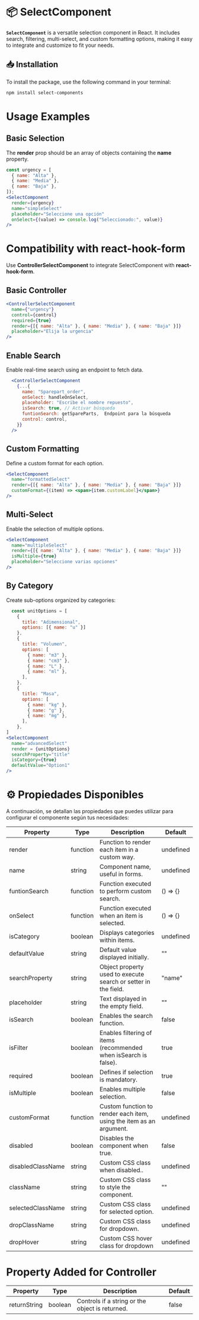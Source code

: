 # 📦 SelectComponent

**`SelectComponent`** is a versatile selection component in React. It includes search, filtering, multi-select, and custom formatting options, making it easy to integrate and customize to fit your needs.

## 📥 Installation

To install the package, use the following command in your terminal:


```bash
npm install select-components
```

# Usage Examples

## Basic Selection


The **render** prop should be an array of objects containing the **name** property.

```jsx
const urgency = [
  { name: "Alta" },
  { name: "Media" },
  { name: "Baja" },
]);
<SelectComponent
  render={urgency}
  name="simpleSelect"
  placeholder="Seleccione una opción"
  onSelect={(value) => console.log("Seleccionado:", value)}
/>
```

# Compatibility with react-hook-form


Use **ControllerSelectComponent** to integrate SelectComponent with **react-hook-form**.

## Basic Controller

```jsx
<ControllerSelectComponent
  name={"urgency"}
  control={control}
  required={true}
  render={[{ name: "Alta" }, { name: "Media" }, { name: "Baja" }]}
  placeholder="Elija la urgencia"
/>
```

## Enable Search

Enable real-time search using an endpoint to fetch data.

```jsx
  <ControllerSelectComponent
    {...{
      name: "Sparepart_order",
      onSelect: handleOnSelect,
      placeholder: "Escribe el nombre repuesto",
      isSearch: true, // Activar búsqueda
      funtionSearch: getSpareParts,  Endpoint para la búsqueda
      control: control,
    }}
  />
```

## Custom Formatting

Define a custom format for each option.

```jsx
<SelectComponent
  name="formattedSelect"
  render={[{ name: "Alta" }, { name: "Media" }, { name: "Baja" }]}
  customFormat={(item) => <span>{item.customLabel}</span>}
/>
```

## Multi-Select

Enable the selection of multiple options.

```jsx
<SelectComponent
  name="multipleSelect"
  render={[{ name: "Alta" }, { name: "Media" }, { name: "Baja" }]}
  isMultiple={true}
  placeholder="Seleccione varias opciones"
/>
```

## By Category

Create sub-options organized by categories:

```jsx
  const unitOptions = [
    {
      title: "Adimensional",
      options: [{ name: "u" }]
    },
    {
      title: "Volumen",
      options: [
        { name: "m3" },
        { name: "cm3" },
        { name: "L" },
        { name: "ml" },
      ],
    },
    {
      title: "Masa",
      options: [
        { name: "kg" },
        { name: "g" },
        { name: "mg" },
      ],
    },
]
<SelectComponent
  name="advancedSelect"
  render = {unitOptions}
  searchProperty="title"
  isCategory={true}
  defaultValue="Option1"
/>

```

# ⚙️ Propiedades Disponibles

A continuación, se detallan las propiedades que puedes utilizar para configurar el componente según tus necesidades:

| Property         | Type     | Description                                                                         | Default  |
| ----------------- | -------- | ----------------------------------------------------------------------------------- | -------------------- |
| render            | function | Function to render each item in a custom way.	                                     | undefined            |
| name              | string   | Component name, useful in forms.	                                                   | undefined            |
| funtionSearch     | function | Function executed to perform custom search.	                                       | () => {}             |
| onSelect          | function | Function executed when an item is selected.                                         | () => {}             |
| isCategory        | boolean  | Displays categories within items.                                                   | undefined            |
| defaultValue      | string   | Default value displayed initially.                                                  | ""                   |
| searchProperty    | string   | Object property used to execute search or setter in the field.                      | "name"               |
| placeholder       | string   | Text displayed in the empty field.                                                  | ""                   |
| isSearch          | boolean  | Enables the search function.                                                        | false                |
| isFilter          | boolean  | Enables filtering of items (recommended when isSearch is false).                    | true                 |
| required          | boolean  | Defines if selection is mandatory.                                                   | true                 |
| isMultiple        | boolean  | Enables multiple selection.	                                                       | false                |
| customFormat      | function | Custom function to render each item, using the item as an argument.                 | undefined            |
| disabled          | boolean  | Disables the component when true.                                                    | false                |
| disabledClassName | string   | Custom CSS class when disabled..                                                     | undefined            |
| className         | string   | Custom CSS class to style the component.                                            | ""                   |
| selectedClassName | string   | Custom CSS class for selected option.                                               | undefined            |
| dropClassName     | string   | Custom CSS class for dropdown.                                                      | undefined            |
| dropHover         | string   | Custom CSS hover class for dropdown                                                 | undefined            |



 # Property Added for Controller

| Property          | Type	   | Description                                                                         | Default              |
| ----------------- | -------- | ----------------------------------------------------------------------------------- | -------------------- |
| returnString      | boolean  | Controls if a string or the object is returned.                                     | false                |
